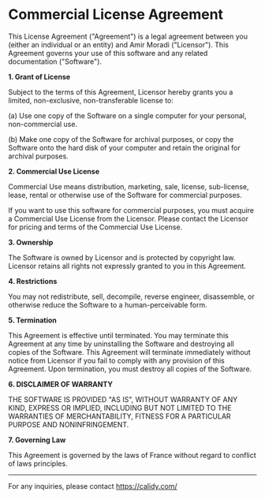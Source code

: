 # Commercial License Agreement

This License Agreement ("Agreement") is a legal agreement between you (either an individual or an entity) and Amir Moradi ("Licensor"). This Agreement governs your use of this software and any related documentation ("Software").

**1. Grant of License**

Subject to the terms of this Agreement, Licensor hereby grants you a limited, non-exclusive, non-transferable license to:

(a) Use one copy of the Software on a single computer for your personal, non-commercial use.

(b) Make one copy of the Software for archival purposes, or copy the Software onto the hard disk of your computer and retain the original for archival purposes.

**2. Commercial Use License**

Commercial Use means distribution, marketing, sale, license, sub-license, lease, rental or otherwise use of the Software for commercial purposes.

If you want to use this software for commercial purposes, you must acquire a Commercial Use License from the Licensor. Please contact the Licensor for pricing and terms of the Commercial Use License.

**3. Ownership**

The Software is owned by Licensor and is protected by copyright law. Licensor retains all rights not expressly granted to you in this Agreement.

**4. Restrictions**

You may not redistribute, sell, decompile, reverse engineer, disassemble, or otherwise reduce the Software to a human-perceivable form.

**5. Termination**

This Agreement is effective until terminated. You may terminate this Agreement at any time by uninstalling the Software and destroying all copies of the Software. This Agreement will terminate immediately without notice from Licensor if you fail to comply with any provision of this Agreement. Upon termination, you must destroy all copies of the Software.

**6. DISCLAIMER OF WARRANTY**

THE SOFTWARE IS PROVIDED "AS IS", WITHOUT WARRANTY OF ANY KIND, EXPRESS OR IMPLIED, INCLUDING BUT NOT LIMITED TO THE WARRANTIES OF MERCHANTABILITY, FITNESS FOR A PARTICULAR PURPOSE AND NONINFRINGEMENT.

**7. Governing Law**

This Agreement is governed by the laws of France without regard to conflict of laws principles.

---

For any inquiries, please contact https://calidy.com/
